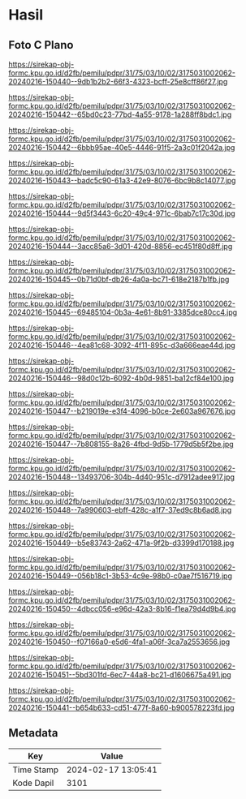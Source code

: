 # Hasil

## Foto C Plano

https://sirekap-obj-formc.kpu.go.id/d2fb/pemilu/pdpr/31/75/03/10/02/3175031002062-20240216-150440--9db1b2b2-66f3-4323-bcff-25e8cff86f27.jpg

https://sirekap-obj-formc.kpu.go.id/d2fb/pemilu/pdpr/31/75/03/10/02/3175031002062-20240216-150442--65bd0c23-77bd-4a55-9178-1a288ff8bdc1.jpg

https://sirekap-obj-formc.kpu.go.id/d2fb/pemilu/pdpr/31/75/03/10/02/3175031002062-20240216-150442--6bbb95ae-40e5-4446-91f5-2a3c01f2042a.jpg

https://sirekap-obj-formc.kpu.go.id/d2fb/pemilu/pdpr/31/75/03/10/02/3175031002062-20240216-150443--badc5c90-61a3-42e9-8076-6bc9b8c14077.jpg

https://sirekap-obj-formc.kpu.go.id/d2fb/pemilu/pdpr/31/75/03/10/02/3175031002062-20240216-150444--9d5f3443-6c20-49c4-971c-6bab7c17c30d.jpg

https://sirekap-obj-formc.kpu.go.id/d2fb/pemilu/pdpr/31/75/03/10/02/3175031002062-20240216-150444--3acc85a6-3d01-420d-8856-ec451f80d8ff.jpg

https://sirekap-obj-formc.kpu.go.id/d2fb/pemilu/pdpr/31/75/03/10/02/3175031002062-20240216-150445--0b71d0bf-db26-4a0a-bc71-618e2187b1fb.jpg

https://sirekap-obj-formc.kpu.go.id/d2fb/pemilu/pdpr/31/75/03/10/02/3175031002062-20240216-150445--69485104-0b3a-4e61-8b91-3385dce80cc4.jpg

https://sirekap-obj-formc.kpu.go.id/d2fb/pemilu/pdpr/31/75/03/10/02/3175031002062-20240216-150446--4ea81c68-3092-4f11-895c-d3a666eae44d.jpg

https://sirekap-obj-formc.kpu.go.id/d2fb/pemilu/pdpr/31/75/03/10/02/3175031002062-20240216-150446--98d0c12b-6092-4b0d-9851-ba12cf84e100.jpg

https://sirekap-obj-formc.kpu.go.id/d2fb/pemilu/pdpr/31/75/03/10/02/3175031002062-20240216-150447--b219019e-e3f4-4096-b0ce-2e603a967676.jpg

https://sirekap-obj-formc.kpu.go.id/d2fb/pemilu/pdpr/31/75/03/10/02/3175031002062-20240216-150447--7b808155-8a26-4fbd-9d5b-1779d5b5f2be.jpg

https://sirekap-obj-formc.kpu.go.id/d2fb/pemilu/pdpr/31/75/03/10/02/3175031002062-20240216-150448--13493706-304b-4d40-951c-d7912adee917.jpg

https://sirekap-obj-formc.kpu.go.id/d2fb/pemilu/pdpr/31/75/03/10/02/3175031002062-20240216-150448--7a990603-ebff-428c-a1f7-37ed9c8b6ad8.jpg

https://sirekap-obj-formc.kpu.go.id/d2fb/pemilu/pdpr/31/75/03/10/02/3175031002062-20240216-150449--b5e83743-2a62-471a-9f2b-d3399d170188.jpg

https://sirekap-obj-formc.kpu.go.id/d2fb/pemilu/pdpr/31/75/03/10/02/3175031002062-20240216-150449--056b18c1-3b53-4c9e-98b0-c0ae7f516719.jpg

https://sirekap-obj-formc.kpu.go.id/d2fb/pemilu/pdpr/31/75/03/10/02/3175031002062-20240216-150450--4dbcc056-e96d-42a3-8b16-f1ea79d4d9b4.jpg

https://sirekap-obj-formc.kpu.go.id/d2fb/pemilu/pdpr/31/75/03/10/02/3175031002062-20240216-150450--f07166a0-e5d6-4fa1-a06f-3ca7a2553656.jpg

https://sirekap-obj-formc.kpu.go.id/d2fb/pemilu/pdpr/31/75/03/10/02/3175031002062-20240216-150451--5bd301fd-6ec7-44a8-bc21-d1606675a491.jpg

https://sirekap-obj-formc.kpu.go.id/d2fb/pemilu/pdpr/31/75/03/10/02/3175031002062-20240216-150441--b654b633-cd51-477f-8a60-b900578223fd.jpg


## Metadata

| Key        | Value               |
| ---------- | ------------------- |
| Time Stamp | 2024-02-17 13:05:41 |
| Kode Dapil | 3101                |



